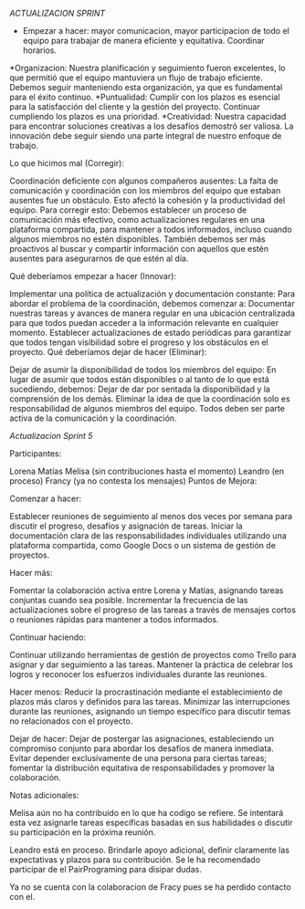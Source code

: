 *ACTUALIZACION SPRINT*
- Empezar a hacer: mayor comunicacion, mayor participacion de todo el equipo para trabajar de manera eficiente y equitativa. Coordinar horarios.


*Organizacion: Nuestra planificación y seguimiento fueron excelentes, lo que permitió que el equipo mantuviera un flujo de trabajo eficiente. Debemos seguir manteniendo esta organización, ya que es fundamental para el éxito continuo.
*Puntualidad: Cumplir con los plazos es esencial para la satisfacción del cliente y la gestión del proyecto. Continuar cumpliendo los plazos es una prioridad.
*Creatividad: Nuestra capacidad para encontrar soluciones creativas a los desafíos demostró ser valiosa. La innovación debe seguir siendo una parte integral de nuestro enfoque de trabajo.

Lo que hicimos mal (Corregir):

Coordinación deficiente con algunos compañeros ausentes: La falta de comunicación y coordinación con los miembros del equipo que estaban ausentes fue un obstáculo. Esto afectó la cohesión y la productividad del equipo. 
Para corregir esto:
Debemos establecer un proceso de comunicación más efectivo, como actualizaciones regulares en una plataforma compartida, para mantener a todos informados, incluso cuando algunos miembros no estén disponibles.
También debemos ser más proactivos al buscar y compartir información con aquellos que estén ausentes para asegurarnos de que estén al día.

Qué deberíamos empezar a hacer (Innovar):

Implementar una política de actualización y documentación constante: Para abordar el problema de la coordinación, debemos comenzar a:
Documentar nuestras tareas y avances de manera regular en una ubicación centralizada para que todos puedan acceder a la información relevante en cualquier momento.
Establecer actualizaciones de estado periódicas para garantizar que todos tengan visibilidad sobre el progreso y los obstáculos en el proyecto.
Qué deberíamos dejar de hacer (Eliminar):

Dejar de asumir la disponibilidad de todos los miembros del equipo: En lugar de asumir que todos están disponibles o al tanto de lo que está sucediendo, debemos:
Dejar de dar por sentada la disponibilidad y la comprensión de los demás.
Eliminar la idea de que la coordinación solo es responsabilidad de algunos miembros del equipo. Todos deben ser parte activa de la comunicación y la coordinación.


*Actualizacion Sprint 5*

Participantes:

Lorena
Matías
Melisa (sin contribuciones hasta el momento)
Leandro (en proceso)
Francy (ya no contesta los mensajes)
Puntos de Mejora:

Comenzar a hacer:

Establecer reuniones de seguimiento al menos dos veces por semana para discutir el progreso, desafíos y asignación de tareas.
Iniciar la documentación clara de las responsabilidades individuales utilizando una plataforma compartida, como Google Docs o un sistema de gestión de proyectos.

Hacer más:

Fomentar la colaboración activa entre Lorena y Matías, asignando tareas conjuntas cuando sea posible.
Incrementar la frecuencia de las actualizaciones sobre el progreso de las tareas a través de mensajes cortos o reuniones rápidas para mantener a todos informados.

Continuar haciendo:

Continuar utilizando herramientas de gestión de proyectos como Trello para asignar y dar seguimiento a las tareas.
Mantener la práctica de celebrar los logros y reconocer los esfuerzos individuales durante las reuniones.

Hacer menos:
Reducir la procrastinación mediante el establecimiento de plazos más claros y definidos para las tareas.
Minimizar las interrupciones durante las reuniones, asignando un tiempo específico para discutir temas no relacionados con el proyecto.

Dejar de hacer:
Dejar de postergar las asignaciones, estableciendo un compromiso conjunto para abordar los desafíos de manera inmediata.
Evitar depender exclusivamente de una persona para ciertas tareas; fomentar la distribución equitativa de responsabilidades y promover la colaboración.

Notas adicionales:

Melisa aún no ha contribuido en lo que ha codigo se refiere. Se intentará esta vez asignarle tareas específicas basadas en sus habilidades o discutir su participación en la próxima reunión.

Leandro está en proceso. Brindarle apoyo adicional, definir claramente las expectativas y plazos para su contribución. Se le ha recomendado participar de el PairPrograming para disipar dudas.

Ya no se cuenta con la colaboracion de Fracy pues se ha perdido contacto con el.